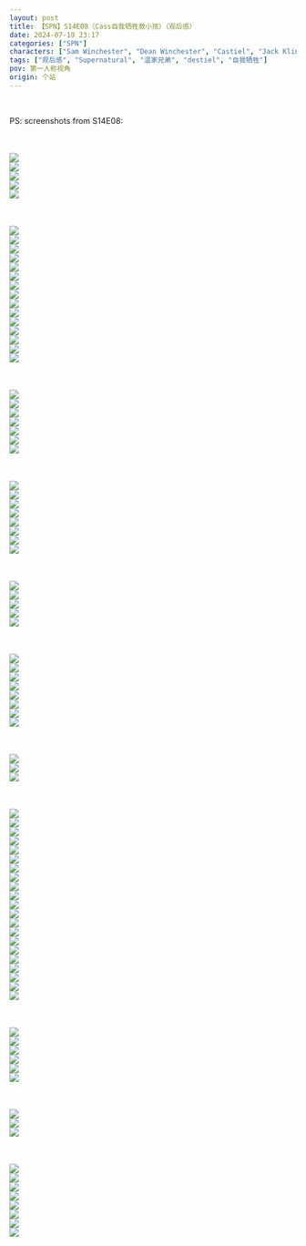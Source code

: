```yaml
---
layout: post
title: 【SPN】S14E08（Cass自我牺牲救小孩）（观后感）
date: 2024-07-19 23:17
categories: ["SPN"]
characters: ["Sam Winchester", "Dean Winchester", "Castiel", "Jack Kline"]
tags: ["观后感", "Supernatural", "温家兄弟", "destiel", "自我牺牲"]
pov: 第一人称视角
origin: 个站
---
```


<br>

PS: screenshots from S14E08:

<br><br>
![](https://github.com/junesirius/junesirius.github.io/blob/master/assets/images/SPN/S14/2024-07-19-SPN-1408-1.jpg)
<br>
![](https://github.com/junesirius/junesirius.github.io/blob/master/assets/images/SPN/S14/2024-07-19-SPN-1408-2.jpg)
<br>
![](https://github.com/junesirius/junesirius.github.io/blob/master/assets/images/SPN/S14/2024-07-19-SPN-1408-3.jpg)
<br>
![](https://github.com/junesirius/junesirius.github.io/blob/master/assets/images/SPN/S14/2024-07-19-SPN-1408-4.jpg)
<br>
![](https://github.com/junesirius/junesirius.github.io/blob/master/assets/images/SPN/S14/2024-07-19-SPN-1408-5.jpg)
<br>

<br><br>
![](https://github.com/junesirius/junesirius.github.io/blob/master/assets/images/SPN/S14/2024-07-19-SPN-1408-6.jpg)
<br>
![](https://github.com/junesirius/junesirius.github.io/blob/master/assets/images/SPN/S14/2024-07-19-SPN-1408-7.jpg)
<br>
![](https://github.com/junesirius/junesirius.github.io/blob/master/assets/images/SPN/S14/2024-07-19-SPN-1408-8.jpg)
<br>
![](https://github.com/junesirius/junesirius.github.io/blob/master/assets/images/SPN/S14/2024-07-19-SPN-1408-9.jpg)
<br>
![](https://github.com/junesirius/junesirius.github.io/blob/master/assets/images/SPN/S14/2024-07-19-SPN-1408-10.jpg)
<br>
![](https://github.com/junesirius/junesirius.github.io/blob/master/assets/images/SPN/S14/2024-07-19-SPN-1408-11.jpg)
<br>
![](https://github.com/junesirius/junesirius.github.io/blob/master/assets/images/SPN/S14/2024-07-19-SPN-1408-12.jpg)
<br>
![](https://github.com/junesirius/junesirius.github.io/blob/master/assets/images/SPN/S14/2024-07-19-SPN-1408-13.jpg)
<br>
![](https://github.com/junesirius/junesirius.github.io/blob/master/assets/images/SPN/S14/2024-07-19-SPN-1408-14.jpg)
<br>
![](https://github.com/junesirius/junesirius.github.io/blob/master/assets/images/SPN/S14/2024-07-19-SPN-1408-15.jpg)
<br>
![](https://github.com/junesirius/junesirius.github.io/blob/master/assets/images/SPN/S14/2024-07-19-SPN-1408-16.jpg)
<br>
![](https://github.com/junesirius/junesirius.github.io/blob/master/assets/images/SPN/S14/2024-07-19-SPN-1408-17.jpg)
<br>
![](https://github.com/junesirius/junesirius.github.io/blob/master/assets/images/SPN/S14/2024-07-19-SPN-1408-18.jpg)
<br>
![](https://github.com/junesirius/junesirius.github.io/blob/master/assets/images/SPN/S14/2024-07-19-SPN-1408-19.jpg)
<br>
![](https://github.com/junesirius/junesirius.github.io/blob/master/assets/images/SPN/S14/2024-07-19-SPN-1408-20.jpg)
<br>

<br><br>
![](https://github.com/junesirius/junesirius.github.io/blob/master/assets/images/SPN/S14/2024-07-19-SPN-1408-24.jpg)
<br>
![](https://github.com/junesirius/junesirius.github.io/blob/master/assets/images/SPN/S14/2024-07-19-SPN-1408-25.jpg)
<br>
![](https://github.com/junesirius/junesirius.github.io/blob/master/assets/images/SPN/S14/2024-07-19-SPN-1408-26.jpg)
<br>
![](https://github.com/junesirius/junesirius.github.io/blob/master/assets/images/SPN/S14/2024-07-19-SPN-1408-27.jpg)
<br>
![](https://github.com/junesirius/junesirius.github.io/blob/master/assets/images/SPN/S14/2024-07-19-SPN-1408-28.jpg)
<br>
![](https://github.com/junesirius/junesirius.github.io/blob/master/assets/images/SPN/S14/2024-07-19-SPN-1408-29.jpg)
<br>
![](https://github.com/junesirius/junesirius.github.io/blob/master/assets/images/SPN/S14/2024-07-19-SPN-1408-30.jpg)
<br>

<br><br>
![](https://github.com/junesirius/junesirius.github.io/blob/master/assets/images/SPN/S14/2024-07-19-SPN-1408-21.jpg)
<br>
![](https://github.com/junesirius/junesirius.github.io/blob/master/assets/images/SPN/S14/2024-07-19-SPN-1408-22.jpg)
<br>
![](https://github.com/junesirius/junesirius.github.io/blob/master/assets/images/SPN/S14/2024-07-19-SPN-1408-31.jpg)
<br>
![](https://github.com/junesirius/junesirius.github.io/blob/master/assets/images/SPN/S14/2024-07-19-SPN-1408-32.jpg)
<br>
![](https://github.com/junesirius/junesirius.github.io/blob/master/assets/images/SPN/S14/2024-07-19-SPN-1408-33.jpg)
<br>
![](https://github.com/junesirius/junesirius.github.io/blob/master/assets/images/SPN/S14/2024-07-19-SPN-1408-34.jpg)
<br>
![](https://github.com/junesirius/junesirius.github.io/blob/master/assets/images/SPN/S14/2024-07-19-SPN-1408-35.jpg)
<br>
![](https://github.com/junesirius/junesirius.github.io/blob/master/assets/images/SPN/S14/2024-07-19-SPN-1408-36.jpg)
<br>

<br><br>
![](https://github.com/junesirius/junesirius.github.io/blob/master/assets/images/SPN/S14/2024-07-19-SPN-1408-37.jpg)
<br>
![](https://github.com/junesirius/junesirius.github.io/blob/master/assets/images/SPN/S14/2024-07-19-SPN-1408-23.jpg)
<br>
![](https://github.com/junesirius/junesirius.github.io/blob/master/assets/images/SPN/S14/2024-07-19-SPN-1408-38.jpg)
<br>
![](https://github.com/junesirius/junesirius.github.io/blob/master/assets/images/SPN/S14/2024-07-19-SPN-1408-39.jpg)
<br>
![](https://github.com/junesirius/junesirius.github.io/blob/master/assets/images/SPN/S14/2024-07-19-SPN-1408-40.jpg)
<br>

<br><br>
![](https://github.com/junesirius/junesirius.github.io/blob/master/assets/images/SPN/S14/2024-07-19-SPN-1408-43.jpg)
<br>
![](https://github.com/junesirius/junesirius.github.io/blob/master/assets/images/SPN/S14/2024-07-19-SPN-1408-44.jpg)
<br>
![](https://github.com/junesirius/junesirius.github.io/blob/master/assets/images/SPN/S14/2024-07-19-SPN-1408-45.jpg)
<br>
![](https://github.com/junesirius/junesirius.github.io/blob/master/assets/images/SPN/S14/2024-07-19-SPN-1408-46.jpg)
<br>
![](https://github.com/junesirius/junesirius.github.io/blob/master/assets/images/SPN/S14/2024-07-19-SPN-1408-47.jpg)
<br>
![](https://github.com/junesirius/junesirius.github.io/blob/master/assets/images/SPN/S14/2024-07-19-SPN-1408-48.jpg)
<br>
![](https://github.com/junesirius/junesirius.github.io/blob/master/assets/images/SPN/S14/2024-07-19-SPN-1408-49.jpg)
<br>
![](https://github.com/junesirius/junesirius.github.io/blob/master/assets/images/SPN/S14/2024-07-19-SPN-1408-50.jpg)
<br>

<br><br>
![](https://github.com/junesirius/junesirius.github.io/blob/master/assets/images/SPN/S14/2024-07-19-SPN-1408-51.jpg)
<br>
![](https://github.com/junesirius/junesirius.github.io/blob/master/assets/images/SPN/S14/2024-07-19-SPN-1408-52.jpg)
<br>
![](https://github.com/junesirius/junesirius.github.io/blob/master/assets/images/SPN/S14/2024-07-19-SPN-1408-53.jpg)
<br>

<br><br>
![](https://github.com/junesirius/junesirius.github.io/blob/master/assets/images/SPN/S14/2024-07-19-SPN-1408-54.jpg)
<br>
![](https://github.com/junesirius/junesirius.github.io/blob/master/assets/images/SPN/S14/2024-07-19-SPN-1408-55.jpg)
<br>
![](https://github.com/junesirius/junesirius.github.io/blob/master/assets/images/SPN/S14/2024-07-19-SPN-1408-56.jpg)
<br>
![](https://github.com/junesirius/junesirius.github.io/blob/master/assets/images/SPN/S14/2024-07-19-SPN-1408-57.jpg)
<br>
![](https://github.com/junesirius/junesirius.github.io/blob/master/assets/images/SPN/S14/2024-07-19-SPN-1408-58.jpg)
<br>
![](https://github.com/junesirius/junesirius.github.io/blob/master/assets/images/SPN/S14/2024-07-19-SPN-1408-59.jpg)
<br>
![](https://github.com/junesirius/junesirius.github.io/blob/master/assets/images/SPN/S14/2024-07-19-SPN-1408-60.jpg)
<br>
![](https://github.com/junesirius/junesirius.github.io/blob/master/assets/images/SPN/S14/2024-07-19-SPN-1408-61.jpg)
<br>
![](https://github.com/junesirius/junesirius.github.io/blob/master/assets/images/SPN/S14/2024-07-19-SPN-1408-62.jpg)
<br>
![](https://github.com/junesirius/junesirius.github.io/blob/master/assets/images/SPN/S14/2024-07-19-SPN-1408-63.jpg)
<br>
![](https://github.com/junesirius/junesirius.github.io/blob/master/assets/images/SPN/S14/2024-07-19-SPN-1408-64.jpg)
<br>
![](https://github.com/junesirius/junesirius.github.io/blob/master/assets/images/SPN/S14/2024-07-19-SPN-1408-65.jpg)
<br>
![](https://github.com/junesirius/junesirius.github.io/blob/master/assets/images/SPN/S14/2024-07-19-SPN-1408-66.jpg)
<br>
![](https://github.com/junesirius/junesirius.github.io/blob/master/assets/images/SPN/S14/2024-07-19-SPN-1408-67.jpg)
<br>
![](https://github.com/junesirius/junesirius.github.io/blob/master/assets/images/SPN/S14/2024-07-19-SPN-1408-68.jpg)
<br>
![](https://github.com/junesirius/junesirius.github.io/blob/master/assets/images/SPN/S14/2024-07-19-SPN-1408-69.jpg)
<br>
![](https://github.com/junesirius/junesirius.github.io/blob/master/assets/images/SPN/S14/2024-07-19-SPN-1408-70.jpg)
<br>
![](https://github.com/junesirius/junesirius.github.io/blob/master/assets/images/SPN/S14/2024-07-19-SPN-1408-71.jpg)
<br>
![](https://github.com/junesirius/junesirius.github.io/blob/master/assets/images/SPN/S14/2024-07-19-SPN-1408-72.jpg)
<br>
![](https://github.com/junesirius/junesirius.github.io/blob/master/assets/images/SPN/S14/2024-07-19-SPN-1408-73.jpg)
<br>
![](https://github.com/junesirius/junesirius.github.io/blob/master/assets/images/SPN/S14/2024-07-19-SPN-1408-74.jpg)
<br>

<br><br>
![](https://github.com/junesirius/junesirius.github.io/blob/master/assets/images/SPN/S14/2024-07-19-SPN-1408-41.jpg)
<br>
![](https://github.com/junesirius/junesirius.github.io/blob/master/assets/images/SPN/S14/2024-07-19-SPN-1408-42.jpg)
<br>
![](https://github.com/junesirius/junesirius.github.io/blob/master/assets/images/SPN/S14/2024-07-19-SPN-1408-75.jpg)
<br>
![](https://github.com/junesirius/junesirius.github.io/blob/master/assets/images/SPN/S14/2024-07-19-SPN-1408-76.jpg)
<br>
![](https://github.com/junesirius/junesirius.github.io/blob/master/assets/images/SPN/S14/2024-07-19-SPN-1408-77.jpg)
<br>
![](https://github.com/junesirius/junesirius.github.io/blob/master/assets/images/SPN/S14/2024-07-19-SPN-1408-78.jpg)
<br>

<br><br>
![](https://github.com/junesirius/junesirius.github.io/blob/master/assets/images/SPN/S14/2024-07-19-SPN-1408-79.jpg)
<br>
![](https://github.com/junesirius/junesirius.github.io/blob/master/assets/images/SPN/S14/2024-07-19-SPN-1408-80.jpg)
<br>
![](https://github.com/junesirius/junesirius.github.io/blob/master/assets/images/SPN/S14/2024-07-19-SPN-1408-81.jpg)
<br>

<br><br>
![](https://github.com/junesirius/junesirius.github.io/blob/master/assets/images/SPN/S14/2024-07-19-SPN-1408-82.jpg)
<br>
![](https://github.com/junesirius/junesirius.github.io/blob/master/assets/images/SPN/S14/2024-07-19-SPN-1408-83.jpg)
<br>
![](https://github.com/junesirius/junesirius.github.io/blob/master/assets/images/SPN/S14/2024-07-19-SPN-1408-84.jpg)
<br>
![](https://github.com/junesirius/junesirius.github.io/blob/master/assets/images/SPN/S14/2024-07-19-SPN-1408-85.jpg)
<br>
![](https://github.com/junesirius/junesirius.github.io/blob/master/assets/images/SPN/S14/2024-07-19-SPN-1408-86.jpg)
<br>
![](https://github.com/junesirius/junesirius.github.io/blob/master/assets/images/SPN/S14/2024-07-19-SPN-1408-87.jpg)
<br>
![](https://github.com/junesirius/junesirius.github.io/blob/master/assets/images/SPN/S14/2024-07-19-SPN-1408-88.jpg)
<br>
![](https://github.com/junesirius/junesirius.github.io/blob/master/assets/images/SPN/S14/2024-07-19-SPN-1408-89.jpg)
<br>
